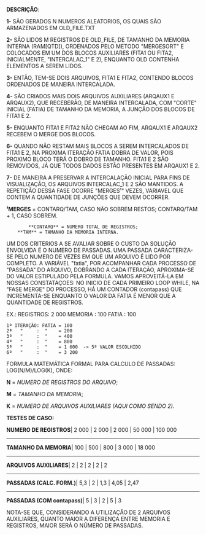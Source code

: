 **DESCRIÇÃO**:

**1-** SÃO GERADOS N NUMEROS ALEATORIOS, OS QUAIS SÃO ARMAZENADOS EM OLD_FILE.TXT

**2-** SÃO LIDOS M REGISTROS DE OLD_FILE, DE TAMANHO DA MEMORIA INTERNA (RAM[QTD]), ORDENADOS PELO METODO
   "MERGESORT" E COLOCADOS EM UM DOS BLOCOS AUXILIARES (FITA1 OU FITA2, INICIALMENTE, "INTERCALAC_1" E 2),
   ENQUANTO OLD CONTENHA ELEMENTOS A SEREM LIDOS.

**3-** ENTÃO, TEM-SE DOIS ARQUIVOS, FITA1 E FITA2, CONTENDO BLOCOS ORDENADOS DE MANEIRA INTERCALADA.

**4-** SÃO CRIADOS MAIS DOIS ARQUIVOS AUXILIARES (ARQAUX1 E ARQAUX2), QUE RECEBERÃO, DE MANEIRA INTERCALADA,
   COM "CORTE" INICIAL (FATIA) DE TAMANHO DA MEMORIA, A JUNÇÃO DOS BLOCOS DE FITA1 E 2.

**5-** ENQUANTO FITA1 E FITA2 NÃO CHEGAM AO FIM, ARQAUX1 E ARQAUX2 RECEBEM O MERGE DOS BLOCOS.

**6-** QUANDO NÃO RESTAM MAIS BLOCOS A SEREM INTERCALADOS DE FITA1 E 2, NA PROXIMA ITERAÇÃO FATIA
   DOBRA DE VALOR, POIS PROXIMO BLOCO TERÁ O DOBRO DE TAMANHO. FITA1 E 2 SÃO REMOVIDOS,
   JÁ QUE TODOS DADOS ESTÃO PRESENTES EM ARQAUX1 E 2.
 
**7-** DE MANEIRA A PRESERVAR A INTERCALAÇÃO INICIAL PARA FINS DE VISUALIZAÇÃO, OS ARQUIVOS INTERCALAC_1 E 2 SÃO MANTIDOS.
   A REPETIÇÃO DESSA FASE OCORRE "MERGES¹" VEZES, VARIAVEL QUE CONTEM A QUANTIDADE DE JUNÇÕES
   QUE DEVEM OCORRER.


**¹MERGES** = 	CONTARQ/TAM, CASO NÃO SOBREM RESTOS;
	  	CONTARQ/TAM + 1, CASO SOBREM.
          
          	**CONTARQ** = NUMERO TOTAL DE REGISTROS;
	  	**TAM** = TAMANHO DA MEMORIA INTERNA.

UM DOS CRITERIOS A SE AVALIAR SOBRE O CUSTO DA SOLUÇÃO ENVOLVIDA É O NUMERO DE PASSADAS. UMA PASSADA CARACTERIZA-SE
PELO NUMERO DE VEZES EM QUE UM ARQUIVO É LIDO POR COMPLETO.
A VARIÁVEL "fatia", POR ACOMPANHAR CADA PROCESSO DE "PASSADA" DO ARQUIVO, DOBRANDO A CADA ITERAÇÃO, APROXIMA-SE
DO VALOR ESTIPULADO PELA FORMULA. VAMOS APROVEITÁ-LA EM NOSSAS CONSTATAÇOES:
NO INICIO DE CADA PRIMEIRO LOOP WHILE, NA "FASE MERGE" DO PROCESSO, HÁ UM CONTADOR (contapass) QUE INCREMENTA-SE
ENQUANTO O VALOR DA FATIA É MENOR QUE A QUANTIDADE DE REGISTROS.

EX.:
	REGISTROS: 2 000
	MEMORIA  : 100
	FATIA    : 100
	
	1ª ITERAÇÃO: FATIA = 100
	2ª   "     :  "    = 200
	3ª   "     :  "    = 400
	4ª   "     :  "    = 800
	5ª   "     :  "    = 1 600  -> 5º VALOR ESCOLHIDO
	6ª   "     :  "    = 3 200
 
FORMULA MATEMÁTICA FORMAL PARA CALCULO DE PASSADAS: LOG(N/M)/LOG(K), ONDE:

**N** = *NUMERO DE REGISTROS DO ARQUIVO*;

**M** = *TAMANHO DA MEMORIA*;

**K** = *NUMERO DE ARQUIVOS AUXILIARES (AQUI COMO SENDO 2)*. 


**TESTES DE CASO:**

**NUMERO DE REGISTROS**|  2 000 | 2 000 | 2 000 | 50 000 | 100 000
---------------------------- -------- ------- ------- -------- --------
**TAMANHO DA MEMORIA**|  100   |  500  |  800  | 3 000  | 18 000
---------------------------- -------- ------- ------- -------- --------
**ARQUIVOS AUXILIARES**|   2    |   2   |   2   |   2    |   2
---------------------------- -------- ------- ------- -------- --------
**PASSADAS (CALC. FORM.)**|  5,3   |   2   |  1,3  |  4,05  |  2,47
---------------------------- -------- ------- ------- -------- --------
**PASSADAS (COM contapass)**|   5    |  3    |  2    |   5    |   3

NOTA-SE QUE, CONSIDERANDO A UTILIZAÇÃO DE 2 ARQUIVOS AUXILIARES,
QUANTO MAIOR A DIFERENÇA ENTRE MEMORIA E REGISTROS, MAIOR SERÁ
O NÚMERO DE PASSADAS.  
